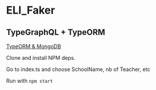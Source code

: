 # ELI_Faker
## TypeGraphQL + TypeORM 
[TypeORM & MongoDB](https://github.com/typeorm/typeorm/blob/master/docs/mongodb.md#mongodb-support)

Clone and install NPM deps.

Go to index.ts and choose SchoolName, nb of Teacher, etc

Run with `npm start`
